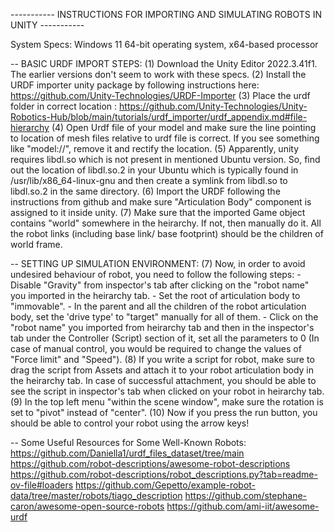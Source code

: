 ----------- INSTRUCTIONS FOR IMPORTING AND SIMULATING ROBOTS IN UNITY -----------

System Specs:
Windows 11
64-bit operating system, x64-based processor

-- BASIC URDF IMPORT STEPS:
(1) Download the Unity Editor 2022.3.41f1. The earlier versions don't seem to work with these specs.
(2) Install the URDF importer unity package by following instructions here: https://github.com/Unity-Technologies/URDF-Importer
(3) Place the urdf folder in correct location : https://github.com/Unity-Technologies/Unity-Robotics-Hub/blob/main/tutorials/urdf_importer/urdf_appendix.md#file-hierarchy
(4) Open Urdf file of your model and make sure the line pointing to location of mesh files relative to urdf file is correct. If you see something like "model://", remove it and rectify the location.
(5) Apparently, unity requires libdl.so which is not present in mentioned Ubuntu version. So, find out the location of libdl.so.2 in your Ubuntu which is typically found in /usr/lib/x86_64-linux-gnu and then create a symlink from libdl.so to libdl.so.2 in the same directory.
(6) Import the URDF following the instructions from github and make sure "Articulation Body" component is assigned to it inside unity.
(7) Make sure that the imported Game object contains "world" somewhere in the heirarchy. If not, then manually do it. All the robot links (including base link/ base footprint) should be the children of world frame.

-- SETTING UP SIMULATION ENVIRONMENT:
(7) Now, in order to avoid undesired behaviour of robot, you need to follow the following steps:
        - Disable "Gravity" from inspector's tab after clicking on the "robot name" you imported in the heirarchy tab.
        - Set the root of articulation body to "immovable".
        - In the parent and all the children of the robot articulation body, set the 'drive type' to "target" manually for all of them.
        - Click on the "robot name" you imported from heirarchy tab and then in the inspector's tab under the Controller (Script) section of it, set all the parameters to 0 (In case of manual control, you would be required to change the values of "Force limit" and "Speed").
(8) If you write a script for robot, make sure to drag the script from Assets and attach it to your robot articulation body in the heirarchy tab. In case of successful attachment, you should be able to see the script in inspector's tab when clicked on your robot in heirarchy tab.
(9) In the top left menu "within the scene window", make sure the rotation is set to "pivot" instead of "center".
(10) Now if you press the run button, you should be able to control your robot using the arrow keys!


-- Some Useful Resources for Some Well-Known Robots:
        https://github.com/Daniella1/urdf_files_dataset/tree/main
        https://github.com/robot-descriptions/awesome-robot-descriptions
        https://github.com/robot-descriptions/robot_descriptions.py?tab=readme-ov-file#loaders
        https://github.com/Gepetto/example-robot-data/tree/master/robots/tiago_description
        https://github.com/stephane-caron/awesome-open-source-robots
        https://github.com/ami-iit/awesome-urdf